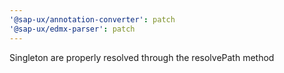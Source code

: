 ```yaml
---
'@sap-ux/annotation-converter': patch
'@sap-ux/edmx-parser': patch
---
```


Singleton are properly resolved through the resolvePath method
